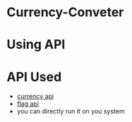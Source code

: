 # Currency-Conveter
# Using API
# API Used
- [currency api](https://github.com/fawazahmed0/currency-api)
- [flag api](https://flagsapi.com/)
- you can directly run it on you system

